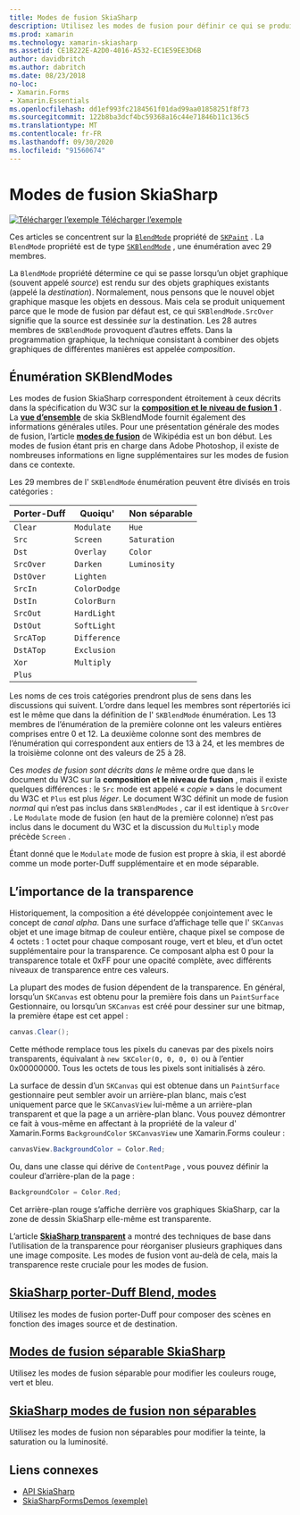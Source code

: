 ```yaml
---
title: Modes de fusion SkiaSharp
description: Utilisez les modes de fusion pour définir ce qui se produit lorsque les objets graphiques sont empilés les uns sur les autres.
ms.prod: xamarin
ms.technology: xamarin-skiasharp
ms.assetid: CE1B222E-A2D0-4016-A532-EC1E59EE3D6B
author: davidbritch
ms.author: dabritch
ms.date: 08/23/2018
no-loc:
- Xamarin.Forms
- Xamarin.Essentials
ms.openlocfilehash: dd1ef993fc2184561f01dad99aa01858251f8f73
ms.sourcegitcommit: 122b8ba3dcf4bc59368a16c44e71846b11c136c5
ms.translationtype: MT
ms.contentlocale: fr-FR
ms.lasthandoff: 09/30/2020
ms.locfileid: "91560674"
---
```

# <a name="skiasharp-blend-modes"></a>Modes de fusion SkiaSharp

[![Télécharger l’exemple](~/media/shared/download.png) Télécharger l’exemple](https://docs.microsoft.com/samples/xamarin/xamarin-forms-samples/skiasharpforms-demos)

Ces articles se concentrent sur la [`BlendMode`](xref:SkiaSharp.SKPaint.BlendMode) propriété de [`SKPaint`](xref:SkiaSharp.SKPaint) . La `BlendMode` propriété est de type [`SKBlendMode`](xref:SkiaSharp.SKBlendMode) , une énumération avec 29 membres.

La `BlendMode` propriété détermine ce qui se passe lorsqu’un objet graphique (souvent appelé _source_) est rendu sur des objets graphiques existants (appelé la _destination_). Normalement, nous pensons que le nouvel objet graphique masque les objets en dessous. Mais cela se produit uniquement parce que le mode de fusion par défaut est, ce qui `SKBlendMode.SrcOver` signifie que la source est dessinée _sur_ la destination. Les 28 autres membres de `SKBlendMode` provoquent d’autres effets. Dans la programmation graphique, la technique consistant à combiner des objets graphiques de différentes manières est appelée _composition_.

## <a name="the-skblendmodes-enumeration"></a>Énumération SKBlendModes

Les modes de fusion SkiaSharp correspondent étroitement à ceux décrits dans la spécification du W3C sur la [**composition et le niveau de fusion 1**](https://www.w3.org/TR/compositing-1/) . La [**vue d’ensemble**](https://skia.org/user/api/SkBlendMode_Overview) de skia SkBlendMode fournit également des informations générales utiles. Pour une présentation générale des modes de fusion, l’article [**modes de fusion**](https://en.wikipedia.org/wiki/Blend_modes) de Wikipédia est un bon début. Les modes de fusion étant pris en charge dans Adobe Photoshop, il existe de nombreuses informations en ligne supplémentaires sur les modes de fusion dans ce contexte.

Les 29 membres de l' `SKBlendMode` énumération peuvent être divisés en trois catégories :

| Porter-Duff | Quoiqu'    | Non séparable |
| ----------- | ------------ | ------------- |
| `Clear`     | `Modulate`   | `Hue`         |
| `Src`       | `Screen`     | `Saturation`  |
| `Dst`       | `Overlay`    | `Color`       |
| `SrcOver`   | `Darken`     | `Luminosity`  |
| `DstOver`   | `Lighten`    |               |
| `SrcIn`     | `ColorDodge` |               |
| `DstIn`     | `ColorBurn`  |               |
| `SrcOut`    | `HardLight`  |               |
| `DstOut`    | `SoftLight`  |               |
| `SrcATop`   | `Difference` |               |
| `DstATop`   | `Exclusion`  |               |
| `Xor`       | `Multiply`   |               |
| `Plus`      |              |               |

Les noms de ces trois catégories prendront plus de sens dans les discussions qui suivent. L’ordre dans lequel les membres sont répertoriés ici est le même que dans la définition de l' `SKBlendMode` énumération. Les 13 membres de l’énumération de la première colonne ont les valeurs entières comprises entre 0 et 12. La deuxième colonne sont des membres de l’énumération qui correspondent aux entiers de 13 à 24, et les membres de la troisième colonne ont des valeurs de 25 à 28.

Ces _modes de fusion sont décrits dans le_ même ordre que dans le document du W3C sur la **composition et le niveau de fusion** , mais il existe quelques différences : le `Src` mode est appelé « _copie_ » dans le document du W3C et `Plus` est plus _léger_. Le document W3C définit un mode de fusion _normal_ qui n’est pas inclus dans `SKBlendModes` , car il est identique à `SrcOver` . Le `Modulate` mode de fusion (en haut de la première colonne) n’est pas inclus dans le document du W3C et la discussion du `Multiply` mode précède `Screen` .

Étant donné que le `Modulate` mode de fusion est propre à skia, il est abordé comme un mode porter-Duff supplémentaire et en mode séparable.

## <a name="the-importance-of-transparency"></a>L’importance de la transparence

Historiquement, la composition a été développée conjointement avec le concept de _canal alpha_. Dans une surface d’affichage telle que l' `SKCanvas` objet et une image bitmap de couleur entière, chaque pixel se compose de 4 octets : 1 octet pour chaque composant rouge, vert et bleu, et d’un octet supplémentaire pour la transparence. Ce composant alpha est 0 pour la transparence totale et 0xFF pour une opacité complète, avec différents niveaux de transparence entre ces valeurs.

La plupart des modes de fusion dépendent de la transparence. En général, lorsqu’un `SKCanvas` est obtenu pour la première fois dans un `PaintSurface` Gestionnaire, ou lorsqu’un `SKCanvas` est créé pour dessiner sur une bitmap, la première étape est cet appel :

```csharp
canvas.Clear();
```

Cette méthode remplace tous les pixels du canevas par des pixels noirs transparents, équivalant à `new SKColor(0, 0, 0, 0)` ou à l’entier 0x00000000. Tous les octets de tous les pixels sont initialisés à zéro.

La surface de dessin d’un `SKCanvas` qui est obtenue dans un `PaintSurface` gestionnaire peut sembler avoir un arrière-plan blanc, mais c’est uniquement parce que le `SKCanvasView` lui-même a un arrière-plan transparent et que la page a un arrière-plan blanc. Vous pouvez démontrer ce fait à vous-même en affectant à la propriété de la valeur d' Xamarin.Forms `BackgroundColor` `SKCanvasView` une Xamarin.Forms couleur :

```csharp
canvasView.BackgroundColor = Color.Red;
```

Ou, dans une classe qui dérive de `ContentPage` , vous pouvez définir la couleur d’arrière-plan de la page :

```csharp
BackgroundColor = Color.Red;
```

Cet arrière-plan rouge s’affiche derrière vos graphiques SkiaSharp, car la zone de dessin SkiaSharp elle-même est transparente.

L’article [**SkiaSharp transparent**](../../basics/transparency.md) a montré des techniques de base dans l’utilisation de la transparence pour réorganiser plusieurs graphiques dans une image composite. Les modes de fusion vont au-delà de cela, mais la transparence reste cruciale pour les modes de fusion.

## <a name="skiasharp-porter-duff-blend-modes"></a>[SkiaSharp porter-Duff Blend, modes](porter-duff.md)

Utilisez les modes de fusion porter-Duff pour composer des scènes en fonction des images source et de destination.

## <a name="skiasharp-separable-blend-modes"></a>[Modes de fusion séparable SkiaSharp](separable.md)

Utilisez les modes de fusion séparable pour modifier les couleurs rouge, vert et bleu.

## <a name="skiasharp-non-separable-blend-modes"></a>[SkiaSharp modes de fusion non séparables](non-separable.md)

Utilisez les modes de fusion non séparables pour modifier la teinte, la saturation ou la luminosité.

## <a name="related-links"></a>Liens connexes

- [API SkiaSharp](/dotnet/api/skiasharp)
- [SkiaSharpFormsDemos (exemple)](/samples/xamarin/xamarin-forms-samples/skiasharpforms-demos)